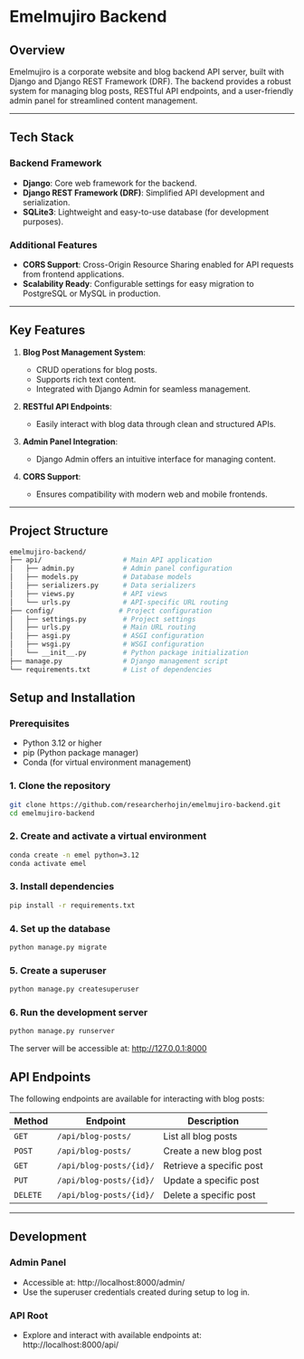# Emelmujiro Backend

## Overview

Emelmujiro is a corporate website and blog backend API server, built with Django and Django REST Framework (DRF). The backend provides a robust system for managing blog posts, RESTful API endpoints, and a user-friendly admin panel for streamlined content management.

---

## Tech Stack

### Backend Framework

-   **Django**: Core web framework for the backend.
-   **Django REST Framework (DRF)**: Simplified API development and serialization.
-   **SQLite3**: Lightweight and easy-to-use database (for development purposes).

### Additional Features

-   **CORS Support**: Cross-Origin Resource Sharing enabled for API requests from frontend applications.
-   **Scalability Ready**: Configurable settings for easy migration to PostgreSQL or MySQL in production.

---

## Key Features

1. **Blog Post Management System**:

    - CRUD operations for blog posts.
    - Supports rich text content.
    - Integrated with Django Admin for seamless management.

2. **RESTful API Endpoints**:

    - Easily interact with blog data through clean and structured APIs.

3. **Admin Panel Integration**:

    - Django Admin offers an intuitive interface for managing content.

4. **CORS Support**:
    - Ensures compatibility with modern web and mobile frontends.

---

## Project Structure

```bash
emelmujiro-backend/
├── api/                    # Main API application
│   ├── admin.py            # Admin panel configuration
│   ├── models.py           # Database models
│   ├── serializers.py      # Data serializers
│   ├── views.py            # API views
│   └── urls.py             # API-specific URL routing
├── config/                # Project configuration
│   ├── settings.py         # Project settings
│   ├── urls.py             # Main URL routing
│   ├── asgi.py             # ASGI configuration
│   ├── wsgi.py             # WSGI configuration
│   └── __init__.py         # Python package initialization
├── manage.py               # Django management script
└── requirements.txt        # List of dependencies

```

## Setup and Installation

### Prerequisites

-   Python 3.12 or higher
-   pip (Python package manager)
-   Conda (for virtual environment management)

### 1. Clone the repository

```bash
git clone https://github.com/researcherhojin/emelmujiro-backend.git
cd emelmujiro-backend
```

### 2. Create and activate a virtual environment

```bash
conda create -n emel python=3.12
conda activate emel
```

### 3. Install dependencies

```bash
pip install -r requirements.txt
```

### 4. Set up the database

```bash
python manage.py migrate
```

### 5. Create a superuser

```bash
python manage.py createsuperuser
```

### 6. Run the development server

```bash
python manage.py runserver
```

The server will be accessible at: http://127.0.0.1:8000

## API Endpoints

The following endpoints are available for interacting with blog posts:

| Method   | Endpoint                | Description              |
| -------- | ----------------------- | ------------------------ |
| `GET`    | `/api/blog-posts/`      | List all blog posts      |
| `POST`   | `/api/blog-posts/`      | Create a new blog post   |
| `GET`    | `/api/blog-posts/{id}/` | Retrieve a specific post |
| `PUT`    | `/api/blog-posts/{id}/` | Update a specific post   |
| `DELETE` | `/api/blog-posts/{id}/` | Delete a specific post   |

---

## Development

### Admin Panel

-   Accessible at: http://localhost:8000/admin/
-   Use the superuser credentials created during setup to log in.

### API Root

-   Explore and interact with available endpoints at: http://localhost:8000/api/
